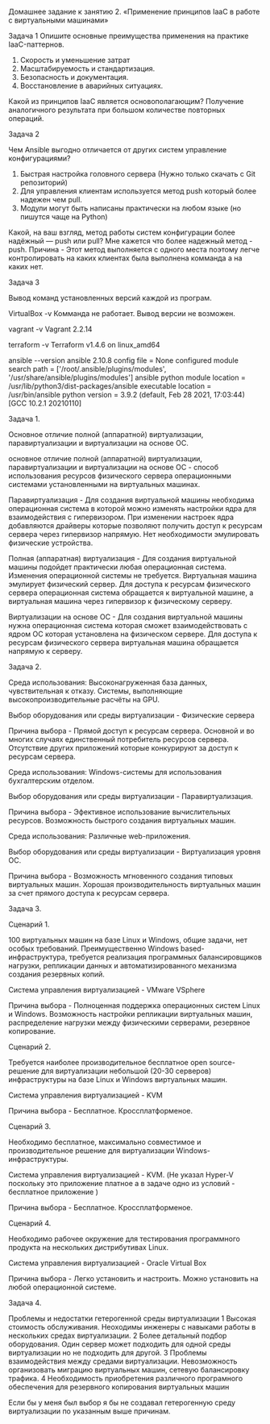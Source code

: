 Домашнее задание к занятию 2. «Применение принципов IaaC в работе с виртуальными машинами»

Задача 1
Опишите основные преимущества применения на практике IaaC-паттернов.
1. Скорость и уменьшение затрат
2. Масштабируемость и стандартизация.
3. Безопасность и документация.
4. Восстановление в аварийных ситуациях.


Какой из принципов IaaC является основополагающим?
Получение аналогичного результата при большом количестве повторных операций.

Задача 2

Чем Ansible выгодно отличается от других систем управление конфигурациями?
1. Быстрая настройка головного сервера (Нужно только скачать с Git репозиторий)
2. Для управления клиентам используется метод push который более надежен чем pull.
3. Модули могут быть написаны практически на любом языке (но пишутся чаще на Python)

Какой, на ваш взгляд, метод работы систем конфигурации более надёжный — push или pull?
Мне кажется что более надежный метод - push.
Причина - Этот метод выполняется с одного места поэтому легче контролировать на каких клиентах была выполнена комманда а на каких нет.

Задача 3

Вывод команд установленных версий каждой из програм.


VirtualBox -v
Комманда не работает. Вывод версии не возможен.

vagrant -v
Vagrant 2.2.14

terraform -v 
Terraform v1.4.6
on linux_amd64

ansible --version
ansible 2.10.8
  config file = None
  configured module search path = ['/root/.ansible/plugins/modules', '/usr/share/ansible/plugins/modules']
  ansible python module location = /usr/lib/python3/dist-packages/ansible
  executable location = /usr/bin/ansible
  python version = 3.9.2 (default, Feb 28 2021, 17:03:44) [GCC 10.2.1 20210110]








































Задача 1.

Основное отличие полной (аппаратной) виртуализации, паравиртуализации и виртуализации на основе ОС.

основное отличие полной (аппаратной) виртуализации, паравиртуализации и виртуализации на основе ОС - способ использования  ресурсов физического сервера операционными системами установленными на  виртуальных машинах.

Паравиртуализация -  Для создания виртуальной машины необходима операционная система в которой можно изменять настройки ядра для  взаимодействия с гипервизором.
При изменении  настроек ядра добавляются драйверы которые позволяют получить  доступ к ресурсам сервера через гипервизор напрямую. Нет необходимости эмулировать физические устройства. 

Полная (аппаратная) виртуализация - Для создания виртуальной машины подойдет практически любая операционная система. Изменения операционной системы не требуется.  Виртуальная машина эмулирует физический сервер. Для доступа к ресурсам физического сервера операционная система обращается к виртуальной машине, а виртуальная машина через гипервизор к физическому серверу.

Виртуализации на основе ОС - Для создания виртуальной машины нужна операционная система которая сможет взаимодействовать с ядром ОС которая установлена на физическом сервере. Для доступа к ресурсам физического сервера виртуальная машина обращается напрямую к серверу.

Задача 2.

Среда использования:
Высоконагруженная база данных, чувствительная к отказу.
Системы, выполняющие высокопроизводительные расчёты на GPU.

Выбор оборудования или среды виртуализации - Физические сервера 

Причина выбора - Прямой доступ к ресурсам сервера. Основной и во многих случаях единственный потребитель ресурсов сервера. Отсутствие других приложений которые конкурируют за доступ к ресурсам сервера.


Среда использования:
Windows-системы для использования бухгалтерским отделом.

Выбор оборудования или среды виртуализации - Паравиртуализация.

Причина выбора - Эфективное использование вычислительных ресурсов. Возможность быстрого создания виртуальных машин.


Среда использования:
Различные web-приложения.

Выбор оборудования или среды виртуализации - Виртуализация уровня ОС.

Причина выбора -  Возможность мгновенного создания типовых виртуальных машин. Хорошая производительность виртуальных машин за счет прямого доступа к ресурсам сервера.


Задача 3.

Сценарий 1.

100 виртуальных машин на базе Linux и Windows, общие задачи, нет особых требований. Преимущественно Windows based-инфраструктура, требуется реализация программных балансировщиков нагрузки, репликации данных и автоматизированного механизма создания резервных копий.

Система управления виртуализацией - VMware VSphere

Причина выбора -  Полноценная поддержка операционных систем Linux и Windows.
Возможность настройки репликации виртуальных машин, распределение нагрузки между физическими серверами, резервное копирование.


Сценарий 2.

Требуется наиболее производительное бесплатное open source-решение для виртуализации небольшой (20-30 серверов) инфраструктуры на базе Linux и Windows виртуальных машин.

Система управления виртуализацией - KVM

Причина выбора - Бесплатное. Кроссплатформеное.  


Сценарий 3.

Необходимо бесплатное, максимально совместимое и производительное решение для виртуализации Windows-инфраструктуры.

Система управления виртуализацией - KVM. (Не указал Hyper-V поскольку это приложение платное а в задаче одно из условий - бесплатное приложение )

Причина выбора - Бесплатное. Кроссплатформеное. 


Сценарий 4.

Необходимо рабочее окружение для тестирования программного продукта на нескольких дистрибутивах Linux.

Система управления виртуализацией - Oracle Virtual Box

Причина выбора - Легко установить и настроить. Можно установить на любой операционной системе.


Задача 4.

Проблемы и недостатки гетерогенной среды виртуализации
1 Высокая стоимость обслуживания. Неоходимы инженеры с навыками работы в нескольких средах виртуализации.
2 Более детальный подбор оборудования. Один сервер может подходить для одной среды виртуализации но не подходить для другой.
3 Проблемы взаимодействия между средами виртуализации. Невозможность организовать миграцию виртуальных машин, сетевую балансировку трафика.
4 Необходимость приобретения различного програмного обеспечения для резервного копирования виртуальных машин

Если бы у меня был выбор я бы не создавал гетерогенную среду виртуализации по указанным выше причинам.


